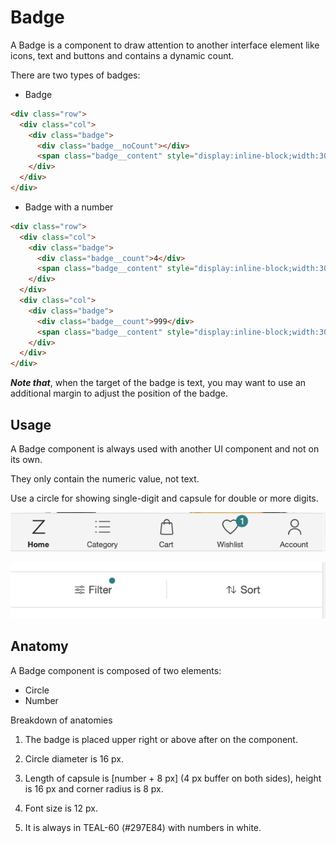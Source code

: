 # Badge

 A Badge is a component to draw attention to another interface element like icons, text and buttons and contains a dynamic count.

 There are two types of badges:
* Badge

```html
<div class="row">
  <div class="col">
    <div class="badge">
      <div class="badge__noCount"></div>
      <span class="badge__content" style="display:inline-block;width:30px;height:30px;background:lightgray;"></span>
    </div>
  </div>
</div>
```

* Badge with a number

```html
<div class="row">
  <div class="col">
    <div class="badge">
      <div class="badge__count">4</div>
      <span class="badge__content" style="display:inline-block;width:30px;height:30px;background:lightgray;"></span>
    </div>
  </div>
  <div class="col">
    <div class="badge">
      <div class="badge__count">999</div>
      <span class="badge__content" style="display:inline-block;width:30px;height:30px;background:lightgray;"></span>
    </div>
  </div>
</div>
```

***Note that***, when the target of the badge is text, you may want to use an additional margin to adjust the position of the badge.

## Usage

A Badge component is always used with another UI component and not on its own.

They only contain the numeric value, not text.

Use a circle for showing single-digit and capsule for double or more digits.


![Number badge usage](img/badge/badge_usage_number.png "Use number badge, so that it gives feedback to the audience about the change of the target of the badge. E.g. Use number badge for a wishlist so that the number changes when the user adds/removes a product from wishlist.")


![Circle badge usage](img/badge/badge_usage_dot.png "Use dot badge, when you want to indicate the target of the badge is not in the default state. E.g. Use dot badge for filtering so that user knows that the filter is applied to current catalog page.")



## Anatomy

A Badge component is composed of two elements:
* Circle
* Number

Breakdown of anatomies 

1. The badge is placed upper right or above after on the component.

2. Circle diameter is 16 px. 

3. Length of capsule is [number + 8 px] (4 px buffer on both sides), height is 16 px and corner radius is 8 px.

4. Font size is 12 px.

5. It is always in TEAL-60 (#297E84) with numbers in white.

